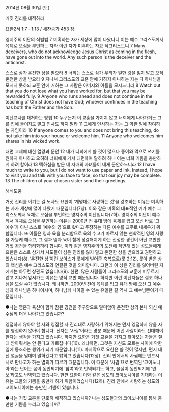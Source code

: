 2014년 08월 30일 (토)

거짓 진리를 대적하라



요한2서 1:7 - 1:13 / 새찬송가 453 장


영지주의 이단의 식별법
7 미혹하는 자가 세상에 많이 나왔나니 이는 예수 그리스도께서 육체로 오심을 부인하는 자라 이런 자가 미혹하는 자요 적그리스도니
7 Many deceivers, who do not acknowledge Jesus Christ as coming in the flesh, have gone out into the world. Any such person is the deceiver and the antichrist. 

스스로 삼가 온전한 상을 받으라 
8 너희는 스스로 삼가 우리가 일한 것을 잃지 말고 오직 온전한 상을 받으라 9 지나쳐 그리스도의 교훈 안에 거하지 아니하는 자는 다 하나님을 모시지 못하되 교훈 안에 거하는 그 사람은 아버지와 아들을 모시느니라
8 Watch out that you do not lose what you have worked for, but that you may be rewarded fully. 9 Anyone who runs ahead and does not continue in the teaching of Christ does not have God; whoever continues in the teaching has both the Father and the Son.

이단교사를 대처하는 방법
10 누구든지 이 교훈을 가지지 않고 너희에게 나아가거든 그를 집에 들이지도 말고 인사도 하지 말라 11 그에게 인사하는 자는 그 악한 일에 참여하는 자임이라
10 If anyone comes to you and does not bring this teaching, do not take him into your house or welcome him. 11 Anyone who welcomes him shares in his wicked work. 

대면 교제에 대한 열망과 문안
12 내가 너희에게 쓸 것이 많으나 종이와 먹으로 쓰기를 원하지 아니하고 오히려 너희에게 가서 대면하여 말하려 하니 이는 너희 기쁨을 충만하게 하려 함이라 13 택하심을 받은 네 자매의 자녀들이 네게 문안하느니라
12 I have much to write to you, but I do not want to use paper and ink. Instead, I hope to visit you and talk with you face to face, so that our joy may be complete. 13 The children of your chosen sister send their greetings.

해석도움




거짓 진리를 이기는 길 
노사도 요한이 ‘계명대로 사랑하는 것’을 강조하는 이유는 미혹하는 자가 세상에 많이 나왔기 때문입니다(7상). 이와 같은 미혹의 대표적인 예가 예수 그리스도께서 육체로 오심을 부인하는 영지주의 이단입니다(7하). 영지주의 이단이 예수께서 육체로 오심을 부인하는 이유는 2000년 전 유대 땅에 육체를 입고 오신 바로 ‘그 예수’가 아닌 스스로 ‘예수의 영’으로 왔다고 주장하는 다른 예수를 교주로 내세우기 위함입니다. 또 이들은 영과 육을 분리함으로 육의 수고가 따르지 않는 현학적인 영의 사랑을 가능케 해주고, 그 결과 영과 육이 함께 성결해지게 하는 진정한 경건이 아닌 교만한 거짓 경건을 합리화하려 합니다. 이와 같은 영지주의의 도전에 직면해 있는 성도들에게 요한은 스스로 삼가서 사도들이 심은 진리를 잃지 말고 온전한 상을 받으라고 권면하고 있습니다(8). ‘온전한 상’이란 보아스가 룻에게 빌어준 축복으로(룻 2:12), 룻이 받은 상의 핵심은 예수 그리스도와 연결된 것을 의미합니다. 그런데 이 상은 진리를 잃어버린 자에게는 아무런 상관도 없습니다(9). 한편, 많은 사람들이 그리스도의 교훈에 머무르지 않고 지나쳐 앞서가는 이유는 영적 교만 때문입니다. 하지만 이런 이단자들은 결코 하나님을 모실 수가 없습니다. 왜냐하면, 2000년 전에 육체를 입고 유대 땅에 오신 그 예수님과 하나님은 하나이시며, 하나님께 나아갈 수 있는 유일한 길 역시 그 예수님뿐이기 때문입니다. 

●나는 영혼과 육신이 함께 참된 경건을 추구함으로 말미암아 온전한 상의 본체 되신 예수님께 더욱 나아가고 있습니까? 

영접하지 않아야 할 자와 영접할 자
진리대로 사랑하기 위해서는 먼저 영접하지 않을 자를 영접하지 않아야 합니다. 신자는 ‘사랑’이라는 명분 때문에 어떤 사람이라도 선대해야 한다는 생각을 가지고 있습니다. 하지만 요한은 거짓 교훈을 가지고 찾아오는 자들은 절대 받아줘서는 안 된다고 가르칩니다(10). 왜냐하면, 그것은 자신도 모르는 사이에 악한 일에 동조하는 행위가 되기 때문입니다(11). 마지막으로 요한은 쓸 것이 많지만, 편지 대신 얼굴을 맞대며 말하겠다고 밝히고 있습니다(12상). 진리 안에서의 사귐에는 반드시 서로 만나고자 하는 열의가 따르기 때문입니다. 이 때문에 ‘사귐’으로 번역된 ‘코이노니아’라는 단어는 몸이 동반되기에 ‘참여’라고 번역되기도 하고, 물질이 동반되기에 ‘연보’라고도 번역되고 있습니다. 한편 요한이 이와 같은 성도의 코이노니아를 기대하는 이유는 그들의 기쁨을 충만케 하기 위함이었습니다(12하). 진리 안에서 사랑하는 성도의 코이노니아에는 충만한 기쁨이 있습니다. 

●나는 거짓 교훈을 단호히 배척하고 있습니까? 나는 성도들과의 코이노니아를 통해 충만한 기쁨을 누리고 있습니까?